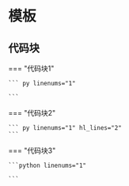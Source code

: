 # 模板

## 代码块

=== "代码块1"

    ``` py linenums="1"
    
    ```

=== "代码块2"

    ``` py linenums="1" hl_lines="2"
    ```

=== "代码块3"

    ```python linenums="1"
    
    ```



